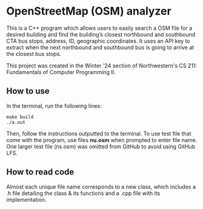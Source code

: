 # OpenStreetMap (OSM) analyzer
This is a C++ program which allows users to easily search a OSM file for a desired building and find the building’s closest northbound and southbound CTA bus stops, address, ID, geographic coordinates. It uses an API key to extract when the next northbound and southbound bus is going to arrive at the closest bus stops.

This project was created in the Winter '24 section of Northwestern's CS 211: Fundamentals of Computer Programming II.

## How to use
In the terminal, run the following lines: 
```
make build
./a.out
```
Then, follow the instructions outputted to the terminal. To use test file that come with the program, use files <b>nu.osm</b> when prompted to enter file name. One larger test file (ns.osm) was omitted from GitHub to avoid using GitHub LFS.

## How to read code
Almost each unique file name corresponds to a new class, which includes a .h file detailing the class & its functions and a .cpp file with its implementation.
